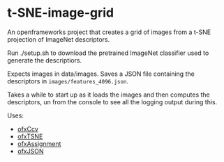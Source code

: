 # t-SNE-image-grid

An openframeworks project that creates a grid of images from a t-SNE projection of ImageNet descriptors.

Run ./setup.sh to download the pretrained ImageNet classifier used to generate the descriptiors.

Expects images in data/images.
Saves a JSON file containing the descriptors in ```images/features_4096.json```.

Takes a while to start up as it loads the images and then computes the descriptors, un from the console to see all the logging output during this.

Uses:
  * [ofxCcv](https://github.com/kylemcdonald/ofxCcv)
  * [ofxTSNE](https://github.com/genekogan/ofxTSNE)
  * [ofxAssignment](https://github.com/kylemcdonald/ofxAssignment)
  * [ofxJSON](https://github.com/jefftimesten/ofxJSON)

